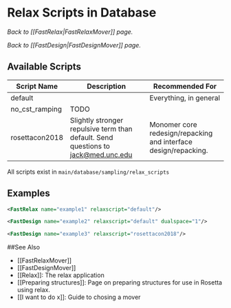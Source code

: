 # Relax Scripts in Database

*Back to [[FastRelax|FastRelaxMover]] page.*

*Back to [[FastDesign|FastDesignMover]] page.*

## Available Scripts

| Script Name | Description | Recommended For |
| ----------- | ----------- | --------------- |
| default     | | Everything, in general |
| no_cst_ramping | TODO | |
| rosettacon2018 | Slightly stronger repulsive term than default. Send questions to jack@med.unc.edu | Monomer core redesign/repacking and interface design/repacking. |

All scripts exist in `main/database/sampling/relax_scripts`

## Examples

```xml
<FastRelax name="example1" relaxscript="default"/>

<FastDesign name="example2" relaxscript="default" dualspace="1"/>

<FastDesign name="example3" relaxscript="rosettacon2018"/>
```

##See Also
* [[FastRelaxMover]]
* [[FastDesignMover]]
* [[Relax]]: The relax application
* [[Preparing structures]]: Page on preparing structures for use in Rosetta using relax.
* [[I want to do x]]: Guide to chosing a mover